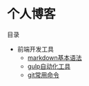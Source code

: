 # 个人博客

目录

- 前端开发工具
  - [markdown基本语法](http://www.taoyage.net/2016/09/27/markdown/)
  - [gulp自动化工具](http://www.taoyage.net/2016/09/27/gulp/)
  - [git常用命令](http://www.taoyage.net/2016/09/27/git)



